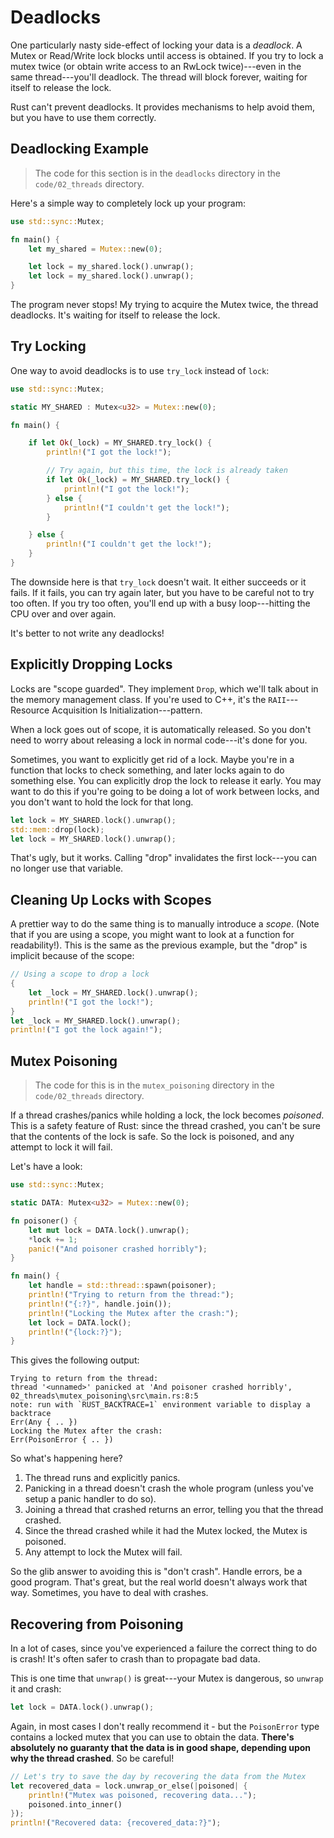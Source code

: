 # Deadlocks

One particularly nasty side-effect of locking your data is a *deadlock*. A Mutex or Read/Write lock blocks until access is obtained. If you try to lock a mutex twice (or obtain write access to an RwLock twice)---even in the same thread---you'll deadlock. The thread will block forever, waiting for itself to release the lock.

Rust can't prevent deadlocks. It provides mechanisms to help avoid them, but you have to use them correctly.

## Deadlocking Example

> The code for this section is in the `deadlocks` directory in the `code/02_threads` directory.

Here's a simple way to completely lock up your program:

```rust
use std::sync::Mutex;

fn main() {
    let my_shared = Mutex::new(0);

    let lock = my_shared.lock().unwrap();
    let lock = my_shared.lock().unwrap();
}
```

The program never stops! My trying to acquire the Mutex twice, the thread deadlocks. It's waiting for itself to release the lock.

## Try Locking

One way to avoid deadlocks is to use `try_lock` instead of `lock`:

```rust
use std::sync::Mutex;

static MY_SHARED : Mutex<u32> = Mutex::new(0);

fn main() {

    if let Ok(_lock) = MY_SHARED.try_lock() {
        println!("I got the lock!");

        // Try again, but this time, the lock is already taken
        if let Ok(_lock) = MY_SHARED.try_lock() {
            println!("I got the lock!");
        } else {
            println!("I couldn't get the lock!");
        }

    } else {
        println!("I couldn't get the lock!");
    }
}
```

The downside here is that `try_lock` doesn't wait. It either succeeds or it fails. If it fails, you can try again later, but you have to be careful not to try too often. If you try too often, you'll end up with a busy loop---hitting the CPU over and over again.

It's better to not write any deadlocks!

## Explicitly Dropping Locks

Locks are "scope guarded". They implement `Drop`, which we'll talk about in the memory management class. If you're used to C++, it's the `RAII`---Resource Acquisition Is Initialization---pattern.

When a lock goes out of scope, it is automatically released. So you don't need to worry about releasing a lock in normal code---it's done for you.

Sometimes, you want to explicitly get rid of a lock. Maybe you're in a function that locks to check something, and later locks again to do something else. You can explicitly drop the lock to release it early. You may want to do this if you're going to be doing a lot of work between locks, and you don't want to hold the lock for that long.

```rust
let lock = MY_SHARED.lock().unwrap();
std::mem::drop(lock);
let lock = MY_SHARED.lock().unwrap();
```

That's ugly, but it works. Calling "drop" invalidates the first lock---you can no longer use that variable.

## Cleaning Up Locks with Scopes

A prettier way to do the same thing is to manually introduce a *scope*. (Note that if you are using a scope, you might want to look at a function for readability!). This is the same as the previous example, but the "drop" is implicit because of the scope:

```rust
// Using a scope to drop a lock
{
    let _lock = MY_SHARED.lock().unwrap();
    println!("I got the lock!");
}
let _lock = MY_SHARED.lock().unwrap();
println!("I got the lock again!");
```

## Mutex Poisoning

> The code for this is in the `mutex_poisoning` directory in the `code/02_threads` directory.

If a thread crashes/panics while holding a lock, the lock becomes *poisoned*. This is a safety feature of Rust: since the thread crashed, you can't be sure that the contents of the lock is safe. So the lock is poisoned, and any attempt to lock it will fail.

Let's have a look:

```rust
use std::sync::Mutex;

static DATA: Mutex<u32> = Mutex::new(0);

fn poisoner() {
    let mut lock = DATA.lock().unwrap();
    *lock += 1;
    panic!("And poisoner crashed horribly");
}

fn main() {
    let handle = std::thread::spawn(poisoner);
    println!("Trying to return from the thread:");
    println!("{:?}", handle.join());
    println!("Locking the Mutex after the crash:");
    let lock = DATA.lock();
    println!("{lock:?}");
}
```

This gives the following output:

```
Trying to return from the thread:
thread '<unnamed>' panicked at 'And poisoner crashed horribly', 02_threads\mutex_poisoning\src\main.rs:8:5
note: run with `RUST_BACKTRACE=1` environment variable to display a backtrace
Err(Any { .. })
Locking the Mutex after the crash:
Err(PoisonError { .. })
```

So what's happening here?

1. The thread runs and explicitly panics.
2. Panicking in a thread doesn't crash the whole program (unless you've setup a panic handler to do so).
3. Joining a thread that crashed returns an error, telling you that the thread crashed.
4. Since the thread crashed while it had the Mutex locked, the Mutex is poisoned.
5. Any attempt to lock the Mutex will fail.

So the glib answer to avoiding this is "don't crash". Handle errors, be a good program. That's great, but the real world doesn't always work that way. Sometimes, you have to deal with crashes.

## Recovering from Poisoning

In a lot of cases, since you've experienced a failure the correct thing to do is crash! It's often safer to crash than to propagate bad data.

This is one time that `unwrap()` is great---your Mutex is dangerous, so `unwrap` it and crash:

```rust
let lock = DATA.lock().unwrap();
```

Again, in most cases I don't really recommend it - but the `PoisonError` type contains a locked mutex that you can use to obtain the data. **There's absolutely no guaranty that the data is in good shape, depending upon why the thread crashed**. So be careful!

```rust
// Let's try to save the day by recovering the data from the Mutex
let recovered_data = lock.unwrap_or_else(|poisoned| {
    println!("Mutex was poisoned, recovering data...");
    poisoned.into_inner()
});
println!("Recovered data: {recovered_data:?}");
```